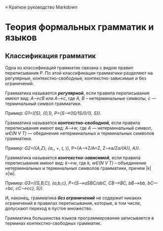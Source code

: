 ≡ Краткое руководство Markdown

# Теория формальных грамматик и языков
## Классификация грамматик


Одна из классификаций грамматик связана с видом правил переписывания *P*. По этой классификации грамматики разделяют на регулярные, контекстно-свободные, контекстно-зависимые и без ограничений.

Грамматика называется ***регулярной***, если правила переписывания имеют вид: *A—>cB* или *A—>c*, где *A, B* – нетерминальные символы, *c* — терминальный символ грамматики.

Пример: *G1=({S}, {0,1}, P={S—>0S/1S/0/1}, S})*.

Грамматика называется ***контекстно-свободной***, если правила переписывания имеют вид: *A—>w*, где *A* — нетерминальный символ, *wЄ(N V T)* — обединение нетерминальных и терминальных символов грамматики.

Пример: *G2=({A,Z}, {a,*, +, (, )}, P={A—>Z/A+Z, Z—>a/Z*a/(A)}, A})*.

Грамматика называется ***контекстно-зависимой***, если правила переписывания имеют вид: *k—>w*, где *k, wЄ(N V T)* – объединение нетерминальных и терминальных символов грамматики, причем |k|≤|w|.

Пример: *G3=({S,B,C}, {a,b,c}, P={S—>aSBC/abC, CB—>BC, bB—>bb, bC—>bc, cC—>cc}, S})*.

И, наконец, грамматика ***без ограничений*** не содержит никаких ограничений в правилах переписывания, которые, в том числе, допускают переход в пустое множество.

Грамматика большинства языков программирования записывается в терминах контекстно-свободных грамматик.



